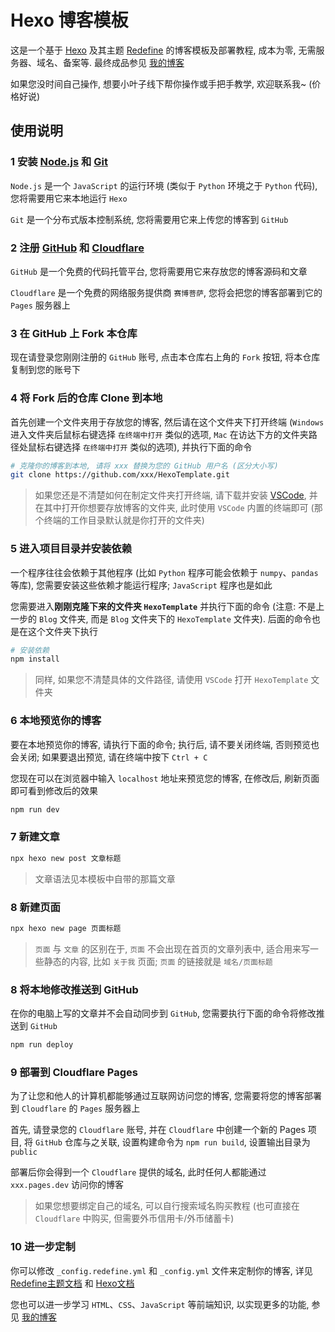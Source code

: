# Hexo 博客模板

这是一个基于 [Hexo](https://hexo.io/) 及其主题 [Redefine](https://redefine-docs.ohevan.com/introduction) 的博客模板及部署教程, 成本为零, 无需服务器、域名、备案等. 最终成品参见 [我的博客](https://blog.leafyee.xyz/)

如果您没时间自己操作, 想要小叶子线下帮你操作或手把手教学, 欢迎联系我~ (价格好说)

## 使用说明

### 1 安装 [Node.js](https://nodejs.org/) 和 [Git](https://git-scm.com/)

`Node.js` 是一个 `JavaScript` 的运行环境 (类似于 `Python` 环境之于 `Python` 代码), 您将需要用它来本地运行 `Hexo`

`Git` 是一个分布式版本控制系统, 您将需要用它来上传您的博客到 `GitHub`

### 2 注册 [GitHub](https://github.com/) 和 [Cloudflare](https://www.cloudflare.com/)

`GitHub` 是一个免费的代码托管平台, 您将需要用它来存放您的博客源码和文章

`Cloudflare` 是一个免费的网络服务提供商 `赛博菩萨`, 您将会把您的博客部署到它的 `Pages` 服务器上

### 3 在 GitHub 上 Fork 本仓库

现在请登录您刚刚注册的 `GitHub` 账号, 点击本仓库右上角的 `Fork` 按钮, 将本仓库复制到您的账号下

### 4 将 Fork 后的仓库 Clone 到本地

首先创建一个文件夹用于存放您的博客, 然后请在这个文件夹下打开终端 (`Windows` 进入文件夹后鼠标右键选择 `在终端中打开` 类似的选项, `Mac` 在访达下方的文件夹路径处鼠标右键选择 `在终端中打开` 类似的选项), 并执行下面的命令

```bash
# 克隆你的博客到本地, 请将 xxx 替换为您的 GitHub 用户名 (区分大小写)
git clone https://github.com/xxx/HexoTemplate.git
```

> 如果您还是不清楚如何在制定文件夹打开终端, 请下载并安装 [VSCode](https://code.visualstudio.com/), 并在其中打开你想要存放博客的文件夹, 此时使用 `VSCode` 内置的终端即可 (那个终端的工作目录默认就是你打开的文件夹)

### 5 进入项目目录并安装依赖

一个程序往往会依赖于其他程序 (比如 `Python` 程序可能会依赖于 `numpy`、`pandas` 等库), 您需要安装这些依赖才能运行程序; `JavaScript` 程序也是如此

您需要进入**刚刚克隆下来的文件夹 `HexoTemplate`** 并执行下面的命令 (注意: 不是上一步的 `Blog` 文件夹, 而是 `Blog` 文件夹下的 `HexoTemplate` 文件夹). 后面的命令也是在这个文件夹下执行

```bash
# 安装依赖
npm install
```

> 同样, 如果您不清楚具体的文件路径, 请使用 `VSCode` 打开 `HexoTemplate` 文件夹

### 6 本地预览你的博客

要在本地预览你的博客, 请执行下面的命令; 执行后, 请不要关闭终端, 否则预览也会关闭; 如果要退出预览, 请在终端中按下 `Ctrl + C`

您现在可以在浏览器中输入 `localhost` 地址来预览您的博客, 在修改后, 刷新页面即可看到修改后的效果

```bash
npm run dev
```

### 7 新建文章

```bash
npx hexo new post 文章标题
```

> 文章语法见本模板中自带的那篇文章

### 8 新建页面

```bash
npx hexo new page 页面标题
```

> `页面` 与 `文章` 的区别在于, `页面` 不会出现在首页的文章列表中, 适合用来写一些静态的内容, 比如 `关于我` 页面; `页面` 的链接就是 `域名/页面标题`

### 8 将本地修改推送到 GitHub

在你的电脑上写的文章并不会自动同步到 `GitHub`, 您需要执行下面的命令将修改推送到 `GitHub`

```bash
npm run deploy
```

### 9 部署到 Cloudflare Pages

为了让您和他人的计算机都能够通过互联网访问您的博客, 您需要将您的博客部署到 `Cloudflare` 的 `Pages` 服务器上

首先, 请登录您的 `Cloudflare` 账号, 并在 `Cloudflare` 中创建一个新的 Pages 项目, 将 `GitHub` 仓库与之关联, 设置构建命令为 `npm run build`, 设置输出目录为 `public`

部署后你会得到一个 `Cloudflare` 提供的域名, 此时任何人都能通过 `xxx.pages.dev` 访问你的博客

> 如果您想要绑定自己的域名, 可以自行搜索域名购买教程 (也可直接在 `Cloudflare` 中购买, 但需要外币信用卡/外币储蓄卡)

### 10 进一步定制

你可以修改 `_config.redefine.yml` 和 `_config.yml` 文件来定制你的博客, 详见 [Redefine主题文档](https://redefine-docs.ohevan.com/introduction) 和 [Hexo文档](https://hexo.io/zh-cn/docs/)

您也可以进一步学习 `HTML`、`CSS`、`JavaScript` 等前端知识, 以实现更多的功能, 参见 [我的博客](https://blog.leafyee.xyz/)
